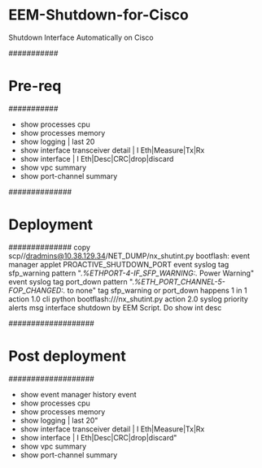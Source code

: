 # EEM-Shutdown-for-Cisco
Shutdown Interface Automatically on Cisco

###########
# Pre-req #
###########
- show processes cpu
- show processes memory
- show logging | last 20
- show interface transceiver detail | I Eth|Measure|Tx|Rx
- show interface | I Eth|Desc|CRC|drop|discard
- show vpc summary
- show port-channel summary

##############
# Deployment #
##############
copy scp//dradmins@10.38.129.34/NET_DUMP/nx_shutint.py bootflash:
event manager applet PROACTIVE_SHUTDOWN_PORT
  event syslog tag sfp_warning pattern ".*%ETHPORT-4-IF_SFP_WARNING:.* Power Warning"
  event syslog tag port_down pattern ".*%ETH_PORT_CHANNEL-5-FOP_CHANGED:.* to none"
  tag sfp_warning or port_down happens 1 in 1
  action 1.0 cli python bootflash:///nx_shutint.py
  action 2.0 syslog priority alerts msg interface shutdown by EEM Script. Do show int desc
  
###################
# Post deployment #
###################
- show event manager history event
- show processes cpu
- show processes memory
- show logging | last 20"
- show interface transceiver detail | I Eth|Measure|Tx|Rx
- show interface | I Eth|Desc|CRC|drop|discard"
- show vpc summary
- show port-channel summary
